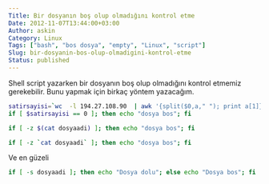 ```yaml
---
Title: Bir dosyanın boş olup olmadığını kontrol etme
Date: 2012-11-07T13:44:00+03:00
Author: askin
Category: Linux
Tags: ["bash", "bos dosya", "empty", "Linux", "script"]
Slug: bir-dosyanin-bos-olup-olmadigini-kontrol-etme
Status: published
---
```


Shell script yazarken bir dosyanın boş olup olmadığını kontrol etmemiz gerekebilir. Bunu yapmak için birkaç yöntem yazacağım.

```bash
satirsayisi=`wc  -l 194.27.108.90  | awk '{split($0,a," "); print a[1]}'`
if [ $satirsayisi == 0 ]; then echo "dosya bos"; fi
```

```bash
if [ -z $(cat dosyaadi) ]; then echo "dosya bos"; fi
```

```bash
if [ -z `cat dosyaadi` ]; then echo "dosya bos"; fi
```

Ve en güzeli

```bash
if [ -s dosyaadi ]; then echo "Dosya dolu"; else echo "Dosya bos"; fi
```
